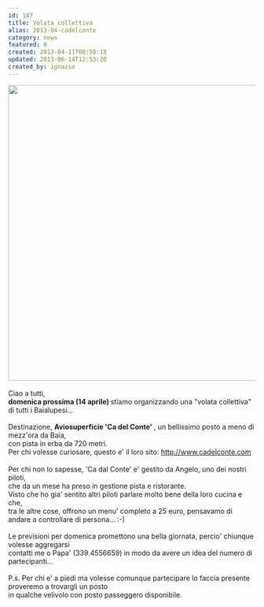 ```yaml
---
id: 147
title: Volata collettiva
alias: 2013-04-cadelconte
category: news
featured: 0
created: 2013-04-11T08:58:18
updated: 2013-06-14T12:53:20
created_by: ignazio
---
```

<div>
 <a href="http://www.cadelconte.com">
  <img border="0" src="images/stories/cadelconte-20130414.jpg" width="600px"/>
 </a>
 <br/>
 <br/>
 Ciao a tutti,
 <br/>
 <strong>
  domenica prossima (14 aprile)
 </strong>
 stiamo organizzando una "volata collettiva" di tutti i Baialupesi...
 <br/>
 <br/>
 Destinazione,
 <strong>
  Aviosuperficie 'Ca del Conte'
 </strong>
 , un bellissimo posto a meno di mezz'ora da Baia,
 <br/>
 con pista in erba da 720 metri.
 <br/>
 <span style="line-height: 1.3em;">
  Per chi volesse curiosare, questo e' il loro sito:
  <a href="http://www.cadelconte.com">
   http://www.cadelconte.com
  </a>
 </span>
 <br/>
 <br/>
 Per chi non lo sapesse, 'Ca dal Conte' e' gestito da Angelo, uno dei nostri piloti,
 <br/>
 che da un mese ha preso in gestione pista e ristorante.
 <br/>
 Visto che ho gia' sentito altri piloti parlare molto bene della loro cucina e che,
 <br/>
 tra le altre cose, offrono un menu' completo a 25 euro, pensavamo di andare a controllare di persona... :-)
 <br/>
 <br/>
 Le previsioni per domenica promettono una bella giornata, percio' chiunque volesse aggregarsi
 <br/>
 contatti me o Papa' (339.4556659) in modo da avere un idea del numero di partecipanti...
 <br/>
 <br/>
 P.s. Per chi e' a piedi ma volesse comunque partecipare lo faccia presente proveremo a trovargli un posto
 <br/>
 in qualche velivolo con posto passeggero disponibile.
</div>

